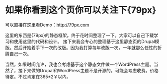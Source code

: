 如果你看到这个页你可以关注下{79px}
====

可以直接在这里看Demo：http://79px.com

这里的东西是{79px}的静态框架。终于花时间整理了一下。大家可以自己下载学习和使用这里的代码和设计。
接下来我会专心的整理基于这里静态页的Drupal模版。然后开始着手下一次的改版。因为我打算每年改版一次，一年就那么任性的折腾自己一次。

当然，如果时间允许，我也会考虑基于这个静态文件做一个WordPress主题。当然了，接下来做的Drupal和WordPress主题不是开源的。可能会考虑收费。价格待定。不过肯定在365*2￥以内。

